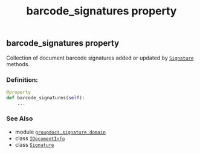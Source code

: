 ﻿---
title: barcode_signatures property
second_title: GroupDocs.Signature for Python via .NET API References
description: 
type: docs
url: /python-net/groupdocs.signature.domain/idocumentinfo/barcode_signatures/
is_root: false
weight: 30
---

## barcode_signatures property


Collection of document barcode signatures added or updated by [`Signature`](/signature/python-net/groupdocs.signature/signature) methods.
### Definition:
```python
@property
def barcode_signatures(self):
    ...
```

### See Also
* module [`groupdocs.signature.domain`](../../)
* class [`IDocumentInfo`](/signature/python-net/groupdocs.signature.domain/idocumentinfo)
* class [`Signature`](/signature/python-net/groupdocs.signature/signature)
